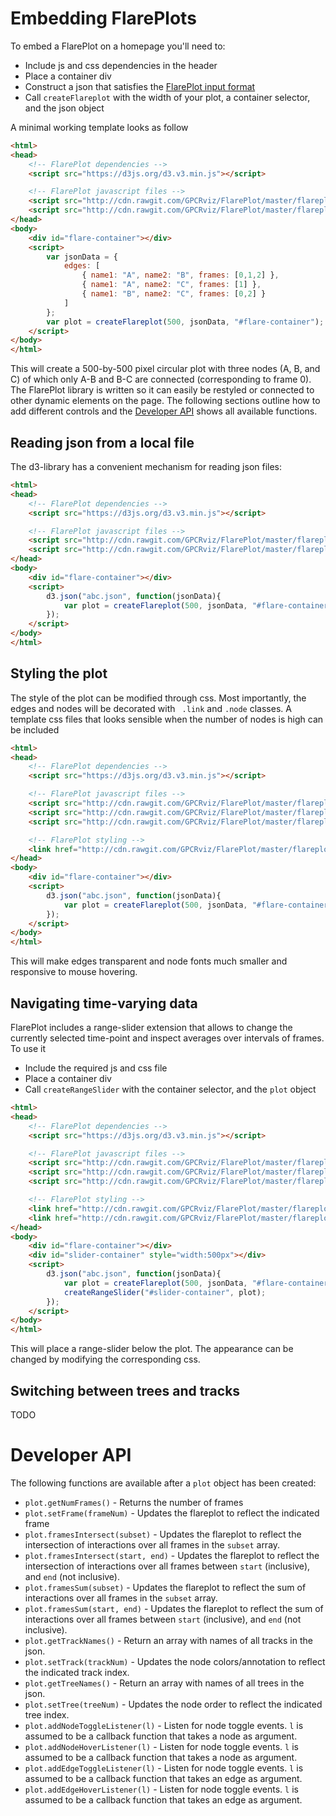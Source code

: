 # Embedding FlarePlots

To embed a FlarePlot on a homepage you'll need to:

 * Include js and css dependencies in the header
 * Place a container div
 * Construct a json that satisfies the [FlarePlot input format](https://github.com/GPCRviz/FlarePlot/tree/master/input)
 * Call `createFlareplot` with the width of your plot, a container selector, and the json object

A minimal working template looks as follow

```html
<html>
<head>
    <!-- FlarePlot dependencies -->
    <script src="https://d3js.org/d3.v3.min.js"></script>

    <!-- FlarePlot javascript files -->
    <script src="http://cdn.rawgit.com/GPCRviz/FlarePlot/master/flareplot-parser.js"></script>
    <script src="http://cdn.rawgit.com/GPCRviz/FlarePlot/master/flareplot-main.js"></script>
</head>
<body>
    <div id="flare-container"></div>
    <script>
        var jsonData = {
            edges: [
                { name1: "A", name2: "B", frames: [0,1,2] },
                { name1: "A", name2: "C", frames: [1] },
                { name1: "B", name2: "C", frames: [0,2] }
            ]
        };
        var plot = createFlareplot(500, jsonData, "#flare-container");
    </script>
</body>
</html>
```
This will create a 500-by-500 pixel circular plot with three nodes (A, B, and C) of which only A-B and B-C are
connected (corresponding to frame 0). The FlarePlot library is written so it can easily be restyled or connected to
other dynamic elements on the page. The
following sections outline how to add different controls and the [Developer API](#Developer-API) shows all available
functions.

## Reading json from a local file

The d3-library has a convenient mechanism for reading json files:
```html
<html>
<head>
    <!-- FlarePlot dependencies -->
    <script src="https://d3js.org/d3.v3.min.js"></script>

    <!-- FlarePlot javascript files -->
    <script src="http://cdn.rawgit.com/GPCRviz/FlarePlot/master/flareplot-parser.js"></script>
    <script src="http://cdn.rawgit.com/GPCRviz/FlarePlot/master/flareplot-main.js"></script>
</head>
<body>
    <div id="flare-container"></div>
    <script>
        d3.json("abc.json", function(jsonData){
            var plot = createFlareplot(500, jsonData, "#flare-container");
        });
    </script>
</body>
</html>
```

## Styling the plot

The style of the plot can be modified through css. Most importantly, the edges and nodes will be decorated with `
.link` and `.node` classes. A template css files that looks sensible when the number of nodes is high can be included
```html
<html>
<head>
    <!-- FlarePlot dependencies -->
    <script src="https://d3js.org/d3.v3.min.js"></script>

    <!-- FlarePlot javascript files -->
    <script src="http://cdn.rawgit.com/GPCRviz/FlarePlot/master/flareplot-parser.js"></script>
    <script src="http://cdn.rawgit.com/GPCRviz/FlarePlot/master/flareplot-main.js"></script>
    <script src="http://cdn.rawgit.com/GPCRviz/FlarePlot/master/flareplot-rangeslider.js"></script>

    <!-- FlarePlot styling -->
    <link href="http://cdn.rawgit.com/GPCRviz/FlarePlot/master/flareplot-main.css" rel="stylesheet"></link>
</head>
<body>
    <div id="flare-container"></div>
    <script>
        d3.json("abc.json", function(jsonData){
            var plot = createFlareplot(500, jsonData, "#flare-container");
        });
    </script>
</body>
</html>
```
This will make edges transparent and node fonts much smaller and responsive to mouse hovering.


## Navigating time-varying data

FlarePlot includes a range-slider extension that allows to change the currently selected time-point and inspect
averages over intervals of frames. To use it
 * Include the required js and css file
 * Place a container div
 * Call `createRangeSlider` with the container selector, and the `plot` object

```html
<html>
<head>
    <!-- FlarePlot dependencies -->
    <script src="https://d3js.org/d3.v3.min.js"></script>

    <!-- FlarePlot javascript files -->
    <script src="http://cdn.rawgit.com/GPCRviz/FlarePlot/master/flareplot-parser.js"></script>
    <script src="http://cdn.rawgit.com/GPCRviz/FlarePlot/master/flareplot-main.js"></script>
    <script src="http://cdn.rawgit.com/GPCRviz/FlarePlot/master/flareplot-rangeslider.js"></script>

    <!-- FlarePlot styling -->
    <link href="http://cdn.rawgit.com/GPCRviz/FlarePlot/master/flareplot-main.css" rel="stylesheet"></link>
    <link href="http://cdn.rawgit.com/GPCRviz/FlarePlot/master/flareplot-rangeslider.css" rel="stylesheet"></link>
</head>
<body>
    <div id="flare-container"></div>
    <div id="slider-container" style="width:500px"></div>
    <script>
        d3.json("abc.json", function(jsonData){
            var plot = createFlareplot(500, jsonData, "#flare-container");
            createRangeSlider("#slider-container", plot);
        });
    </script>
</body>
</html>
```
This will place a range-slider below the plot. The appearance can be changed by modifying the corresponding css.

## Switching between trees and tracks

TODO

# Developer API

The following functions are available after a `plot` object has been created:
  * `plot.getNumFrames()` - Returns the number of frames
  * `plot.setFrame(frameNum)` - Updates the flareplot to reflect the indicated frame
  * `plot.framesIntersect(subset)` - Updates the flareplot to reflect the intersection of interactions over all frames in the `subset` array.
  * `plot.framesIntersect(start, end)` - Updates the flareplot to reflect the intersection of interactions over all frames between `start` (inclusive), and `end` (not inclusive).
  * `plot.framesSum(subset)` - Updates the flareplot to reflect the sum of interactions over all frames in the `subset` array.
  * `plot.framesSum(start, end)` - Updates the flareplot to reflect the sum of interactions over all frames between `start` (inclusive), and `end` (not inclusive).
  * `plot.getTrackNames()` - Return an array with names of all tracks in the json.
  * `plot.setTrack(trackNum)` - Updates the node colors/annotation to reflect the indicated track index.
  * `plot.getTreeNames()` - Return an array with names of all trees in the json.
  * `plot.setTree(treeNum)` - Updates the node order to reflect the indicated tree index.
  * `plot.addNodeToggleListener(l)` - Listen for node toggle events. `l` is assumed to be a callback function that takes a node as argument.
  * `plot.addNodeHoverListener(l)` - Listen for node toggle events. `l` is assumed to be a callback function that takes a node as argument.
  * `plot.addEdgeToggleListener(l)` - Listen for node toggle events. `l` is assumed to be a callback function that takes an edge as argument.
  * `plot.addEdgeHoverListener(l)` - Listen for node toggle events. `l` is assumed to be a callback function that takes an edge as argument.
